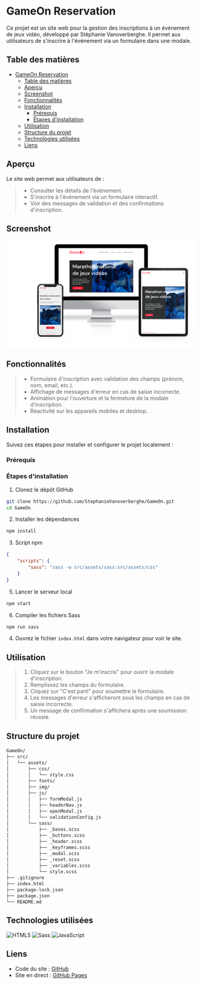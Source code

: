 # GameOn Reservation

Ce projet est un site web pour la gestion des inscriptions à un événement de jeux vidéo, développé par Stéphanie Vanoverberghe. Il permet aux utilisateurs de s'inscrire à l'événement via un formulaire dans une modale.

## Table des matières

-   [GameOn Reservation](#gameon-reservation)
    -   [Table des matières](#table-des-matières)
    -   [Aperçu](#aperçu)
    -   [Screenshot](#screenshot)
    -   [Fonctionnalités](#fonctionnalités)
    -   [Installation](#installation)
        -   [Prérequis](#prérequis)
        -   [Étapes d'installation](#étapes-dinstallation)
    -   [Utilisation](#utilisation)
    -   [Structure du projet](#structure-du-projet)
    -   [Technologies utilisées](#technologies-utilisées)
    -   [Liens](#liens)

## Aperçu

Le site web permet aux utilisateurs de :

> -   Consulter les détails de l'événement. <br>
> -   S'inscrire à l'événement via un formulaire interactif. <br>
> -   Voir des messages de validation et des confirmations d'inscription. <br>

## Screenshot

![](./src/assets/img/screenshot.png)

## Fonctionnalités

> -   Formulaire d'inscription avec validation des champs (prénom, nom, email, etc.). <br>
> -   Affichage de messages d'erreur en cas de saisie incorrecte. <br>
> -   Animation pour l'ouverture et la fermeture de la modale d'inscription. <br>
> -   Réactivité sur les appareils mobiles et desktop. <br>

## Installation

Suivez ces étapes pour installer et configurer le projet localement :

### Prérequis

### Étapes d'installation

1. Clonez le dépôt GitHub

```sh
git clone https://github.com/StephanieVanoverberghe/GameOn.git
cd GameOn
```

2. Installer les dépendances

```sh
npm install
```

3. Script npm

```json
{
    "scripts": {
        "sass": "sass -w src/assets/sass:src/assets/css"
    }
}
```

5. Lancer le serveur local

```sh
npm start
```

6. Compiler les fichiers Sass

```sh
npm run sass
```

4. Ouvrez le fichier `index.html` dans votre navigateur pour voir le site.

## Utilisation

> 1. Cliquez sur le bouton "Je m'inscris" pour ouvrir la modale d'inscription.
> 2. Remplissez les champs du formulaire.
> 3. Cliquez sur "C'est parti" pour soumettre le formulaire.
> 4. Les messages d'erreur s'afficheront sous les champs en cas de saisie incorrecte.
> 5. Un message de confirmation s'affichera après une soumission réussie.

## Structure du projet

```plaintext
GameOn/
├── src/
│   └── assets/
│       ├── css/
│       │   └── style.css
│       ├── fonts/
│       ├── img/
│       ├── js/
│       │   ├── formModal.js
│       │   ├── headerNav.js
│       │   ├── openModal.js
│       │   └── validationConfig.js
│       └── sass/
│           ├── _bases.scss
│           ├── _buttons.scss
│           ├── _header.scss
│           ├── _keyframes.scss
│           ├── _modal.scss
│           ├── _reset.scss
│           ├── _variables.scss
│           └── style.scss
├── .gitignore
├── index.html
├── package-lock.json
├── package.json
└── README.md
```

## Technologies utilisées

![HTML5](https://img.shields.io/badge/HTML5-E34F26?style=for-the-badge&logo=html5&logoColor=white)
![Sass](https://img.shields.io/badge/Sass-CC6699?style=for-the-badge&logo=sass&logoColor=white)
![JavaScript](https://img.shields.io/badge/JavaScript-F7DF1E?style=for-the-badge&logo=javascript&logoColor=black)

## Liens

-   Code du site : [GitHub](https://github.com/stephanievanoverberghe/GameOn)
-   Site en direct : [GitHub Pages](https://stephanievanoverberghe.github.io/GameOn/)

